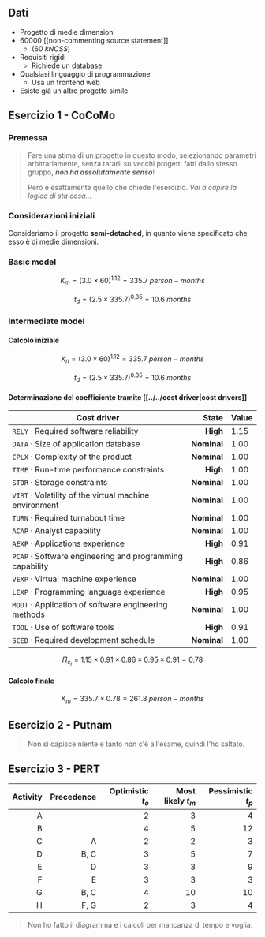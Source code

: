 ## Dati

- Progetto di medie dimensioni
- $60000$ [[non-commenting source statement]]
	- ($60\ kNCSS$)
- Requisiti rigidi
	- Richiede un database
- Qualsiasi linguaggio di programmazione
	- Usa un frontend web
- Esiste già un altro progetto simile

## Esercizio 1 - CoCoMo

### Premessa
 
> Fare una stima di un progetto in questo modo, selezionando parametri arbitrariamente, senza tararli su vecchi progetti fatti dallo stesso gruppo, ***non ha assolutamente senso***!
>
> Però è esattamente quello che chiede l'esercizio. *Vai a capire la logica di sta cosa...*

### Considerazioni iniziali

Consideriamo il progetto **semi-detached**, in quanto viene specificato che esso è di medie dimensioni.

### Basic model


$$
K_m = (3.0 \times 60)^{1.12} = 335.7\ person{-}months
$$

$$
t_d = (2.5 \times 335.7)^{0.35} = 10.6\ months
$$


### Intermediate model

#### Calcolo iniziale

$$
K_n = (3.0 \times 60)^{1.12} = 335.7\ person{-}months
$$

$$
t_d = (2.5 \times 335.7)^{0.35} = 10.6\ months
$$

#### Determinazione del coefficiente tramite [[../../cost driver|cost drivers]]

| Cost driver                                              | State       | Value  |
|--------------------------------------------------------|-------------:|--------|
| `RELY` · Required software reliability                   | **High**    | $1.15$ |
| `DATA` · Size of application database                    | **Nominal** | $1.00$ |
| `CPLX` · Complexity of the product                       | **Nominal** | $1.00$ |
| `TIME` · Run-time performance constraints                | **High**    | $1.00$ |
| `STOR` · Storage constraints                             | **Nominal** | $1.00$ |
| `VIRT` · Volatility of the virtual machine environment   | **Nominal** | $1.00$ |
| `TURN` · Required turnabout time                         | **Nominal** | $1.00$ |
| `ACAP` · Analyst capability                              | **Nominal** | $1.00$ |
| `AEXP` · Applications experience                         | **High**    | $0.91$ |
| `PCAP` · Software engineering and programming capability | **High**    | $0.86$ |
| `VEXP` · Virtual machine experience                      | **Nominal** | $1.00$ |
| `LEXP` · Programming language experience                 | **High**    | $0.95$ |
| `MODT` · Application of software engineering methods     | **Nominal** | $1.00$ |
| `TOOL` · Use of software tools                           | **High**    | $0.91$ |
| `SCED` · Required development schedule                   | **Nominal** | $1.00$ |

$$
\Pi_{c_i} = 1.15 \times 0.91 \times 0.86 \times 0.95 \times 0.91 = 0.78
$$

#### Calcolo finale

$$
K_m = 335.7 \times 0.78 = 261.8\ person{-}months
$$

## Esercizio 2 - Putnam

> Non si capisce niente e tanto non c'è all'esame, quindi l'ho saltato.

## Esercizio 3 - PERT

| Activity | Precedence | Optimistic $t_o$ | Most likely $t_m$ | Pessimistic $t_p$ |
|---------:|-----------:|-----------------:|------------------:|------------------:|
|        A |            |                $2$ |                 $3$ |                 $4$ |
|        B |            |                $4$ |                 $5$ |                $12$ |
|        C |          A |                $2$ |                 $2$ |                 $3$ |
|        D |       B, C |                $3$ |                 $5$ |                 $7$ |
|        E |          D |                $3$ |                 $3$ |                 $9$ |
|        F |          E |                $3$ |                 $3$ |                 $3$ |
|        G |       B, C |                $4$ |                $10$ |                $10$ |
|        H |       F, G |                $2$ |                 $3$ |                 $4$ |

> Non ho fatto il diagramma e i calcoli per mancanza di tempo e voglia.

